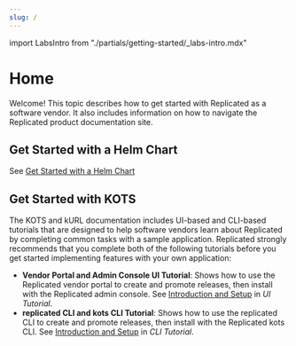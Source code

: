 ```yaml
---
slug: /
---
```

import LabsIntro from "./partials/getting-started/_labs-intro.mdx"

# Home

Welcome! This topic describes how to get started with Replicated as a software vendor. It also includes information on how to navigate the Replicated product documentation site.

## Get Started with a Helm Chart

See [Get Started with a Helm Chart](/vendor/get-started-placeholder)

## Get Started with KOTS

The KOTS and kURL documentation includes UI-based and CLI-based tutorials that are designed to help software vendors learn about Replicated by completing common tasks with a sample application. Replicated strongly recommends that you complete both of the following tutorials before you get started implementing features with your own application:

* **Vendor Portal and Admin Console UI Tutorial**: Shows how to use the Replicated vendor portal to create and promote releases, then install with the Replicated admin console. See [Introduction and Setup](/vendor/tutorial-ui-setup) in _UI Tutorial_.
* **replicated CLI and kots CLI Tutorial**: Shows how to use the replicated CLI to create and promote releases, then install with the Replicated kots CLI. See [Introduction and Setup](/vendor/tutorial-cli-setup) in _CLI Tutorial_.